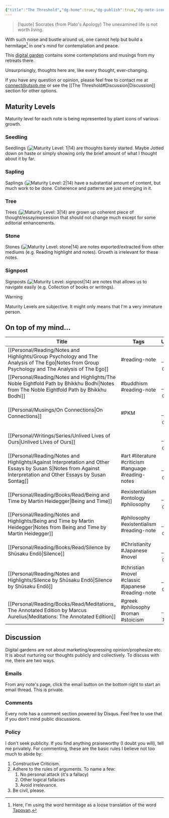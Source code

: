 ```yaml
---
{"title":"The Threshold","dg-home":true,"dg-publish":true,"dg-note-icon":3,"created":"2023-01-02T21:30:15+06:00","updated":"2023-02-21T22:18:02+06:00","dg-metatags":{"description":"Utsob's Digital Garden","og:description":"Utsob's Digital Garden"},"permalink":"/the-threshold/","metatags":{"description":"Utsob's Digital Garden","og:description":"Utsob's Digital Garden"},"tags":["gardenEntry"],"dgPassFrontmatter":true,"noteIcon":3}
---
```


> [!quote] Socrates (from Plato's Apology)
> The unexamined life is not worth living.

With such noise and bustle around us, one cannot help but build a hermitage[^1] in one's mind for contemplation and peace.

This [digital garden](https://cagrimmett.com/notes/2020/11/08/what-are-digital-gardens/) contains some contemplations and musings from my retreats there.

Unsurprisingly, thoughts here are, like every thought, ever-changing.

If you have any question or opinion, please feel free to contact me at [connect@utsob.me](mailto:connect@utsob.me) or see the [[The Threshold#Discussion\|Discussion]] section for other options.

## Maturity Levels
Maturity level for each note is being represented by plant icons of various growth.

### Seedling
Seedlings (![Maturity Level: 1|14](https://hermitage.utsob.me/img/tree-1.svg)) are thoughts barely started. Maybe Jotted down on haste or simply showing only the brief amount of what I thought about it by far.

### Sapling
Saplings (![Maturity Level: 2|14](https://hermitage.utsob.me/img/tree-2.svg)) have a substantial amount of content, but much work to be done. Coherence and patterns are just emerging in it.

### Tree
Trees (![Maturity Level: 3|14](https://hermitage.utsob.me/img/tree-3.svg)) are grown up coherent piece of thought/essay/expression that should not change much except for some editorial enhancements.

### Stone
Stones (![Maturity Level: stone|14](https://hermitage.utsob.me/img/stone.svg)) are notes exported/extracted from other mediums (e.g. Reading highlight and notes). Growth is irrelevant for these notes.

### Signpost
Signposts (![Maturity Level: signpost|14](https://hermitage.utsob.me/img/signpost.svg)) are notes that allows us to navigate easily (e.g. Collection of books or writings).

> [!Warning] 
> Maturity Levels are subjective. It might only means that I'm a very immature person.


## On top of my mind…
| Title                                                                                                                                                               | Tags                                                 | Updated                                                   | Created                                                   |
| ------------------------------------------------------------------------------------------------------------------------------------------------------------------- | ---------------------------------------------------- | --------------------------------------------------------- | --------------------------------------------------------- |
| [[Personal/Reading/Notes and Highlights/Group Psychology and The Analysis of The Ego\|Notes from Group Psychology and The Analysis of The Ego]]                  | #reading-note                                        | <center><small>Feb 21, 2023<hr/>08:50 pm</small></center> | <center><small>Nov 19, 2019<hr/>05:41 pm</small></center> |
| [[Personal/Reading/Notes and Highlights/The Noble Eightfold Path by Bhikkhu Bodhi\|Notes from The Noble Eightfold Path by Bhikkhu Bodhi]]                        | #buddhism #reading-note                              | <center><small>Feb 21, 2023<hr/>08:48 pm</small></center> | <center><small>Aug 30, 2021<hr/>06:32 pm</small></center> |
| [[Personal/Musings/On Connections\|On Connections]]                                                                                                              | #PKM                                                 | <center><small>Feb 19, 2023<hr/>02:10 pm</small></center> | <center><small>Dec 29, 2022<hr/>10:18 am</small></center> |
| [[Personal/Writings/Series/Unlived Lives of Ours\|Unlived Lives of Ours]]                                                                                        |                                                      | <center><small>Feb 15, 2023<hr/>03:38 pm</small></center> | <center><small>Feb 09, 2023<hr/>09:23 am</small></center> |
| [[Personal/Reading/Notes and Highlights/Against Interpretation and Other Essays by Susan S\|Notes from Against Interpretation and Other Essays by Susan Sontag]] | #art #literature #criticism #language #reading-notes | <center><small>Feb 14, 2023<hr/>08:33 pm</small></center> | <center><small>Dec 08, 2021<hr/>04:36 pm</small></center> |
| [[Personal/Reading/Books/Read/Being and Time by Martin Heidegger\|Being and Time]]                                                                               | #existentialism #ontology #philosophy                | <center><small>Feb 14, 2023<hr/>06:05 pm</small></center> | <center><small>Oct 03, 2019<hr/>12:00 am</small></center> |
| [[Personal/Reading/Notes and Highlights/Being and Time by Martin Heidegger\|Notes from Being and Time by Martin Heidegger]]                                      | #philosophy #existentialism #reading-note            | <center><small>Feb 14, 2023<hr/>06:05 pm</small></center> | <center><small>May 11, 2021<hr/>07:34 am</small></center> |
| [[Personal/Reading/Books/Read/Silence by Shūsaku Endō\|Silence]]                                                                                                 | #Christianity #Japanese #novel                       | <center><small>Feb 14, 2023<hr/>08:55 am</small></center> | <center><small>Jul 03, 2021<hr/>12:00 am</small></center> |
| [[Personal/Reading/Notes and Highlights/Silence by Shūsaku Endō\|Silence by Shūsaku Endō]]                                                                       | #christian #novel #classic #japanese #reading-note   | <center><small>Feb 13, 2023<hr/>05:58 pm</small></center> | <center><small>Apr 06, 2022<hr/>03:47 pm</small></center> |
| [[Personal/Reading/Books/Read/Meditations_ The Annotated Edition by Marcus Aurelius\|Meditations: The Annotated Edition]]                                        | #greek #philosophy #roman #stoicism                  | <center><small>Feb 13, 2023<hr/>10:33 am</small></center> | <center><small>Feb 07, 2022<hr/>12:00 am</small></center> |

## Discussion
Digital gardens are not about marketing/expressing opinion/prophesize etc. It is about nurturing our thoughts publicly and collectively. To discuss with me, there are two ways.

### Emails
From any note's page, click the email button on the bottom right to start an email thread. This is private.

### Comments
Every note has a comment section powered by Disqus. Feel free to use that if you don't mind public discussions.

### Policy
I don't seek publicity. If you find anything praiseworthy (I doubt you will), tell me privately. For commenting, these are the basic rules I believe not too much to abide by:
1. Constructive Criticism.
2. Adhere to the rules of arguments. To name a few:
    1. No personal attack (it's a fallacy)
    2. Other logical fallacies
    3. Avoid irrelevance.
3. Be civil, please.

[^1]: Here, I'm using the word hermitage as a loose translation of the word [Tapovan](https://en.wikipedia.org/wiki/Tapovan).